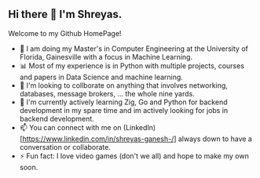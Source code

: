 ## Hi there 👋 I'm Shreyas.

Welcome to my Github HomePage!

- 📖 I am doing my Master's in Computer Engineering at the University of Florida, Gainesville with a focus in Machine Learning.
- 📊 Most of my experience is in Python with multiple projects, courses and papers in Data Science and machine learning.
- 💬 I'm looking to collborate on anything that involves networking, databases, message brokers, ... the whole nine yards.
- 🔭 I'm currently actively learning Zig, Go and Python for backend development in my spare time and im actively looking for jobs in backend development.
- 📫 You can connect with me on (LinkedIn)[https://www.linkedin.com/in/shreyas-ganesh-/] always down to have a conversation or collaborate.
- ⚡ Fun fact: I love video games (don't we all) and hope to make my own soon.

